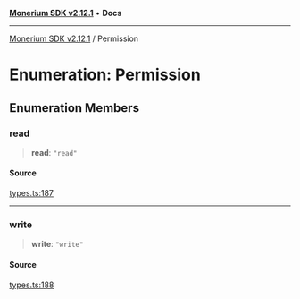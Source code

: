 [**Monerium SDK v2.12.1**](../README.md) • **Docs**

---

[Monerium SDK v2.12.1](../README.md) / Permission

# Enumeration: Permission

## Enumeration Members

### read

> **read**: `"read"`

#### Source

[types.ts:187](https://github.com/monerium/js-monorepo/blob/5fda91f95d4a7935be7ec580e05eb73520a9a0dd/packages/sdk/src/types.ts#L187)

---

### write

> **write**: `"write"`

#### Source

[types.ts:188](https://github.com/monerium/js-monorepo/blob/5fda91f95d4a7935be7ec580e05eb73520a9a0dd/packages/sdk/src/types.ts#L188)
